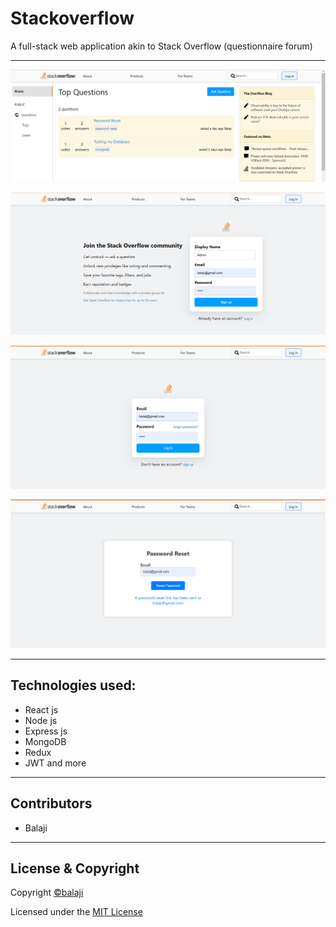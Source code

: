 # Stackoverflow

A full-stack web application akin to Stack Overflow (questionnaire forum)

---

<p align="center">
<img src="client/src/assets/images/home.png">
</p>


<p align="center">
<img src="client/src/assets/images/signup.png">
</p>


<p align="center">
<img src="client/src/assets/images/login.png">
</p>


<p align="center">
<img src="client/src/assets/images/password-reset.png">
</p>

---

## Technologies used:

- React js
- Node js
- Express js
- MongoDB
- Redux
- JWT and more

---

## Contributors

- Balaji

---

## License & Copyright

Copyright [©balaji](https://github.com/balajirai)

Licensed under the [MIT License](LICENSE)
